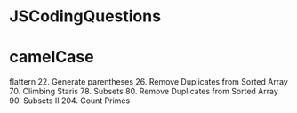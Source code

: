 # JSCodingQuestions
# camelCase
flattern
22. Generate parentheses
26. Remove Duplicates from Sorted Array
70. Climbing Staris
78. Subsets
80. Remove Duplicates from Sorted Array
90. Subsets II
204. Count Primes